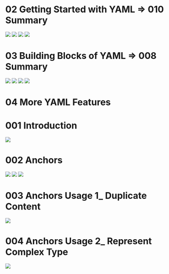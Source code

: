 # 02 Getting Started with YAML => 010 Summary
![](Images/2022-10-15-17-53-08.png)
![](Images/2022-10-15-17-53-22.png)
![](Images/2022-10-15-17-53-36.png)
![](Images/2022-10-15-17-53-52.png)

# 03 Building Blocks of YAML => 008 Summary
![](Images/2022-10-15-22-16-17.png)
![](Images/2022-10-15-22-16-35.png)
![](Images/2022-10-15-22-16-49.png)
![](Images/2022-10-15-22-17-06.png)

# 04 More YAML Features
# 001 Introduction
![](Images/2022-10-15-22-22-47.png)

# 002 Anchors
![](Images/2022-10-16-06-56-41.png)
![](Images/2022-10-16-06-57-23.png)
![](Images/2022-10-16-06-57-49.png)

# 003 Anchors Usage 1_ Duplicate Content
![](Images/2022-10-16-07-03-05.png)

# 004 Anchors Usage 2_ Represent Complex Type
![](Images/2022-10-16-07-10-06.png)